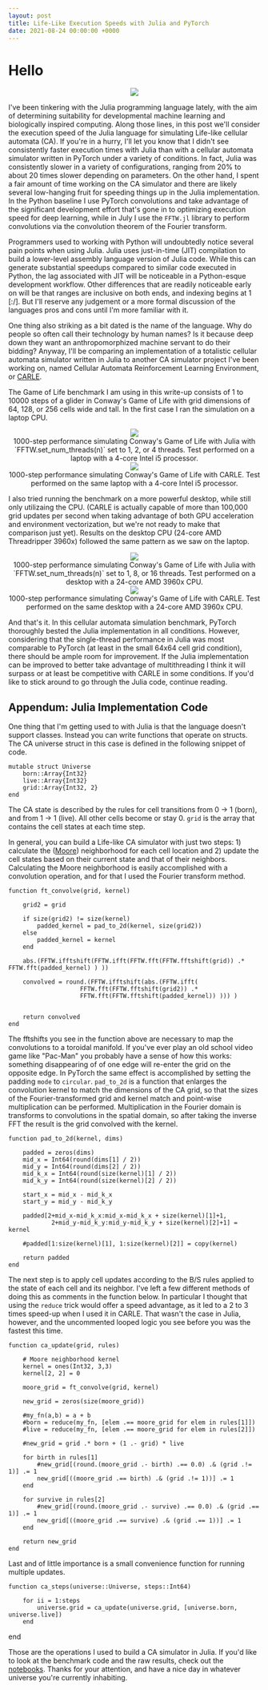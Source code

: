```yaml
---
layout: post
title: Life-Like Execution Speeds with Julia and PyTorch
date: 2021-08-24 00:00:00 +0000
--- 
```


# Hello

<div align="center">
<img src="/SortaSota/assets/life_like/glider_animation.gif">
</div>


I've been tinkering with the Julia programming language lately, with the aim of determining suitability for developmental machine learning and biologically inspired computing. Along those lines, in this post we'll consider the execution speed of the Julia language for simulating Life-like cellular automata (CA). If you're in a hurry, I'll let you know that I didn't see consistently faster execution times with Julia than with a cellular automata simulator written in PyTorch under a variety of conditions. In fact, Julia was consistently slower in a variety of configurations, ranging from 20% to about 20 times slower depending on parameters. On the other hand, I spent a fair amount of time working on the CA simulator and there are likely several low-hanging fruit for speeding things up in the Julia implementation. In the Python baseline I use PyTorch convolutions and take advantage of the significant development effort that's gone in to optimizing execution speed for deep learning, while in July I use the `FFTW.jl` library to perform convolutions via the convolution theorem of the Fourier transform. 

Programmers used to working with Python will undoubtedly notice several pain points when using Julia. Julia uses just-in-time (JIT) compilation to build a lower-level assembly language version of Julia code. While this can generate substantial speedups compared to similar code executed in Python, the lag associated with JIT will be noticeable in a Python-esque development workflow. Other differences that are readily noticeable early on will be that ranges are inclusive on both ends, and indexing begins at 1 [:/]. But I'll reserve any judgement or a more formal discussion of the languages pros and cons until I'm more familiar with it. 

One thing also striking as a bit dated is the name of the language. Why do people so often call their technology by human names? Is it because deep down they want an anthropomorphized machine servant to do their bidding? Anyway, I'll be comparing an implementation of a totalistic cellular automata simulator written in Julia to another CA simulator project I've been working on, named Cellular Automata Reinforcement Learning Environment, or [CARLE](https:/github.com/rivesunder/carle).

The Game of Life benchmark I am using in this write-up consists of 1 to 10000 steps of a glider in Conway's Game of Life with grid dimensions of 64, 128, or 256 cells wide and tall. In the first case I ran the simulation on a laptop CPU.  

<div align="center">
<img src="/SortaSota/assets/life_like/laptop_julia.png"> 
<br>
1000-step performance simulating Conway's Game of Life with Julia with `FFTW.set_num_threads(n)` set to 1, 2, or 4 threads. Test performed on a laptop with a 4-core Intel i5 processor. 
</div>

<div align="center">
<img src="/SortaSota/assets/life_like/laptop_carle.png">
<br>
1000-step performance simulating Conway's Game of Life with CARLE. Test performed on the same laptop with a 4-core Intel i5 processor. 
</div>

I also tried running the benchmark on a more powerful desktop, while still only utilizaing the CPU. (CARLE is actually capable of more than 100,000 grid updates per second when taking advantage of both GPU acceleration and environment vectorization, but we're not ready to make that comparison just yet). Results on the desktop CPU (24-core AMD Threadripper 3960x) followed the same pattern as we saw on the laptop. 

<div align="center">
<img src="/SortaSota/assets/life_like/desktop_julia.png">
<br>
1000-step performance simulating Conway's Game of Life with Julia with `FFTW.set_num_threads(n)` set to 1, 8, or 16 threads. Test performed on a desktop with a 24-core AMD 3960x CPU.  
</div>

<div align="center">
<img src="/SortaSota/assets/life_like/desktop_carle.png">
<br>
1000-step performance simulating Conway's Game of Life with CARLE. Test performed on the same desktop with a 24-core AMD 3960x CPU.
</div>

And that's it. In this cellular automata simulation benchmark, PyTorch thoroughly bested the Julia implementation in all conditions. However, considering that the single-thread performance in Julia was most comparable to PyTorch (at least in the small 64x64 cell grid condition), there should be ample room for improvement. If the Julia implementation can be improved to better take advantage of multithreading I think it will surpass or at least be competitive with CARLE in some conditions. If you'd like to stick around to go through the Julia code, continue reading. 


## Appendum: Julia Implementation Code

One thing that I'm getting used to with Julia is that the language doesn't support classes. Instead you can write functions that operate on structs. The CA universe struct in this case is defined in the following snippet of code.

```
mutable struct Universe 
    born::Array{Int32}
    live::Array{Int32}
    grid::Array{Int32, 2}
end
```

The CA state is described by the rules for cell transitions from 0 -> 1 (born), and from 1 -> 1 (live). All other cells become or stay 0. `grid` is the array that contains the cell states at each time step. 

In general, you can build a Life-like CA simulator with just two steps: 1) calculate the ([Moore](https://en.wikipedia.org/wiki/Moore_neighborhood)) neighborhood for each cell location and 2) update the cell states based on their current state and that of their neighbors. Calculating the Moore neighborhood is easily accomplished with a convolution operation, and for that I used the Fourier transform method. 

```
function ft_convolve(grid, kernel)
    
    grid2 = grid 
    
    if size(grid2) != size(kernel)
        padded_kernel = pad_to_2d(kernel, size(grid2))
    else
        padded_kernel = kernel
    end
    
    abs.(FFTW.ifftshift(FFTW.ifft(FFTW.fft(FFTW.fftshift(grid)) .* FFTW.fft(padded_kernel) ) ))

    convolved = round.(FFTW.ifftshift(abs.(FFTW.ifft(
                    FFTW.fft(FFTW.fftshift(grid2)) .* 
                    FFTW.fft(FFTW.fftshift(padded_kernel)) ))) )

    
    return convolved 
end
``` 

The fftshifts you see in the function above are necessary to map the convolutions to a toroidal manifold. If you've ever play an old school video game like "Pac-Man" you probably have a sense of how this works: something disappearing of of one edge will re-enter the grid on the opposite edge. In PyTorch the same effect is accomplished by setting the padding `mode` to `circular`. `pad_to_2d` is a function that enlarges the convolution kernel to match the dimensions of the CA grid, so that the sizes of the Fourier-transformed grid and kernel match and point-wise multiplication can be performed. Multiplication in the Fourier domain is transforms to convolutions in the spatial domain, so after taking the inverse FFT the result is the grid convolved with the kernel.  

```
function pad_to_2d(kernel, dims)

    padded = zeros(dims)
    mid_x = Int64(round(dims[1] / 2))
    mid_y = Int64(round(dims[2] / 2))
    mid_k_x = Int64(round(size(kernel)[1] / 2))
    mid_k_y = Int64(round(size(kernel)[2] / 2))
    
    start_x = mid_x - mid_k_x
    start_y = mid_y - mid_k_y
    
    padded[2+mid_x-mid_k_x:mid_x-mid_k_x + size(kernel)[1]+1,
            2+mid_y-mid_k_y:mid_y-mid_k_y + size(kernel)[2]+1] = kernel
    
    #padded[1:size(kernel)[1], 1:size(kernel)[2]] = copy(kernel)

    return padded
end
```

The next step is to apply cell updates according to the B/S rules applied to the state of each cell and its neighbor. I've left a few different methods of doing this as comments in the function below. In particular I thought that using the `reduce` trick would offer a speed advantage, as it led to a 2 to 3 times speed-up when I used it in CARLE. That wasn't the case in Julia, however, and the uncommented looped logic you see before you was the fastest this time. 

```
function ca_update(grid, rules)

    # Moore neighborhood kernel
    kernel = ones(Int32, 3,3)
    kernel[2, 2] = 0
    
    moore_grid = ft_convolve(grid, kernel)
    
    new_grid = zeros(size(moore_grid))
   
    #my_fn(a,b) = a + b
    #born = reduce(my_fn, [elem .== moore_grid for elem in rules[1]])
    #live = reduce(my_fn, [elem .== moore_grid for elem in rules[2]])

    #new_grid = grid .* born + (1 .- grid) * live
 
    for birth in rules[1]
        #new_grid[(round.(moore_grid .- birth) .== 0.0) .& (grid .!= 1)] .= 1
        new_grid[((moore_grid .== birth) .& (grid .!= 1))] .= 1
    end

    for survive in rules[2]
        #new_grid[(round.(moore_grid .- survive) .== 0.0) .& (grid .== 1)] .= 1
        new_grid[((moore_grid .== survive) .& (grid .== 1))] .= 1
    end

    return new_grid 
end
```

Last and of little importance is a small convenience function for running multiple updates.

```
function ca_steps(universe::Universe, steps::Int64)

    for ii = 1:steps
        universe.grid = ca_update(universe.grid, [universe.born, universe.live]) 
    end
```
end

Those are the operations I used to build a CA simulator in Julia. If you'd like to look at the benchmark code and the raw results, check out the [notebooks](https://github.com/riveSunder/life_like/tree/master/notebooks). Thanks for your attention, and have a nice day in whatever universe you're currently inhabiting. 

